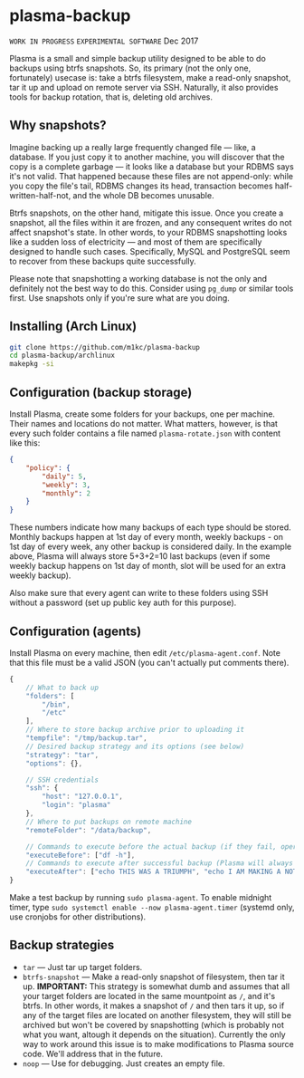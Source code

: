 # plasma-backup

`WORK IN PROGRESS` `EXPERIMENTAL SOFTWARE` Dec 2017

Plasma is a small and simple backup utility designed to be able to do backups using btrfs snapshots. So, its primary (not the only one, fortunately) usecase is: take a btrfs filesystem, make a read-only snapshot, tar it up and upload on remote server via SSH. Naturally, it also provides tools for backup rotation, that is, deleting old archives.


## Why snapshots?

Imagine backing up a really large frequently changed file&nbsp;&mdash; like, a database. If you just copy it to another machine, you will discover that the copy is a complete garbage&nbsp;&mdash; it looks like a database but your RDBMS says it's not valid. That happened because these files are not append-only: while you copy the file's tail, RDBMS changes its head, transaction becomes half-written-half-not, and the whole DB becomes unusable.

Btrfs snapshots, on the other hand, mitigate this issue. Once you create a snapshot, all the files within it are frozen, and any consequent writes do not affect snapshot's state. In other words, to your RDBMS snapshotting looks like a sudden loss of electricity&nbsp;&mdash; and most of them are specifically designed to handle such cases. Specifically, MySQL and PostgreSQL seem to recover from these backups quite successfully.

Please note that snapshotting a working database is not the only and definitely not the best way to do this. Consider using `pg_dump` or similar tools first. Use snapshots only if you're sure what are you doing.


## Installing (Arch Linux)

```sh
git clone https://github.com/m1kc/plasma-backup
cd plasma-backup/archlinux
makepkg -si
```


## Configuration (backup storage)

Install Plasma, create some folders for your backups, one per machine. Their names and locations do not matter. What matters, however, is that every such folder contains a file named `plasma-rotate.json` with content like this:

```json
{
    "policy": {
        "daily": 5,
        "weekly": 3,
        "monthly": 2
    }
}
```

These numbers indicate how many backups of each type should be stored. Monthly backups happen at 1st day of every month, weekly backups - on 1st day of every week, any other backup is considered daily. In the example above, Plasma will always store 5+3+2=10 last backups (even if some weekly backup happens on 1st day of month, slot will be used for an extra weekly backup).

Also make sure that every agent can write to these folders using SSH without a password (set up public key auth for this purpose).


## Configuration (agents)

Install Plasma on every machine, then edit `/etc/plasma-agent.conf`. Note that this file must be a valid JSON (you can't actually put comments there).

```js
{
    // What to back up
    "folders": [
        "/bin",
        "/etc"
    ],
    // Where to store backup archive prior to uploading it
    "tempfile": "/tmp/backup.tar",
    // Desired backup strategy and its options (see below)
    "strategy": "tar",
    "options": {},

    // SSH credentials
    "ssh": {
        "host": "127.0.0.1",
        "login": "plasma"
    },
    // Where to put backups on remote machine
    "remoteFolder": "/data/backup",

    // Commands to execute before the actual backup (if they fail, operation is canceled)
    "executeBefore": ["df -h"],
    // Commands to execute after successful backup (Plasma will always execute all of them, no matter if they fail or not)
    "executeAfter": ["echo THIS WAS A TRIUMPH", "echo I AM MAKING A NOTE HERE: HUGE SUCCESS"]
}
```

Make a test backup by running `sudo plasma-agent`. To enable midnight timer, type `sudo systemctl enable --now plasma-agent.timer` (systemd only, use cronjobs for other distributions).


## Backup strategies

* `tar` &mdash; Just tar up target folders.
* `btrfs-snapshot` &mdash; Make a read-only snapshot of filesystem, then tar it up. **IMPORTANT:** This strategy is somewhat dumb and assumes that all your target folders are located in the same mountpoint as `/`, and it's btrfs. In other words, it makes a snapshot of `/` and then tars it up, so if any of the target files are located on another filesystem, they will still be archived but won't be covered by snapshotting (which is probably not what you want, altough it depends on the situation). Currently the only way to work around this issue is to make modifications to Plasma source code. We'll address that in the future.
* `noop` &mdash; Use for debugging. Just creates an empty file.
